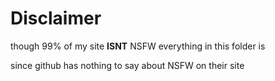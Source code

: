 # Disclaimer
though 99% of my site **ISNT** NSFW everything in this folder is

since github has nothing to say about NSFW on their site
